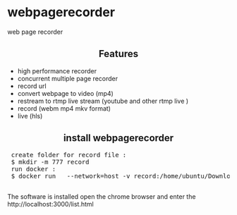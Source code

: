 # webpagerecorder
web page recorder

<h2 align="center">Features</h2>
<p><p> 
  <ul>
<li>high performance recorder </li>
    <li>concurrent multiple page recorder </li>
    <li>record url </li>
    <li> convert webpage to video (mp4) </li>
    <li>restream  to rtmp live stream (youtube and other rtmp live )</li>    
     <li>record (webm mp4 mkv format) </li>
     <li>live (hls) </li>
</ul>
<p><p> 
<h2 align="center">install webpagerecorder</h2>
<p><p> 
 <pre>
 create folder for record file :
 $ mkdir -m 777 record
 run docker : 
 $ docker run   --network=host -v record:/home/ubuntu/Downloads  -v record:/home/ubuntu/wprNode/public/recordfile/    --name wpr alit771/webpagerecorder:v2.1
 </pre>

The software is installed open the chrome browser and enter the http://localhost:3000/list.html

<p><p> 
